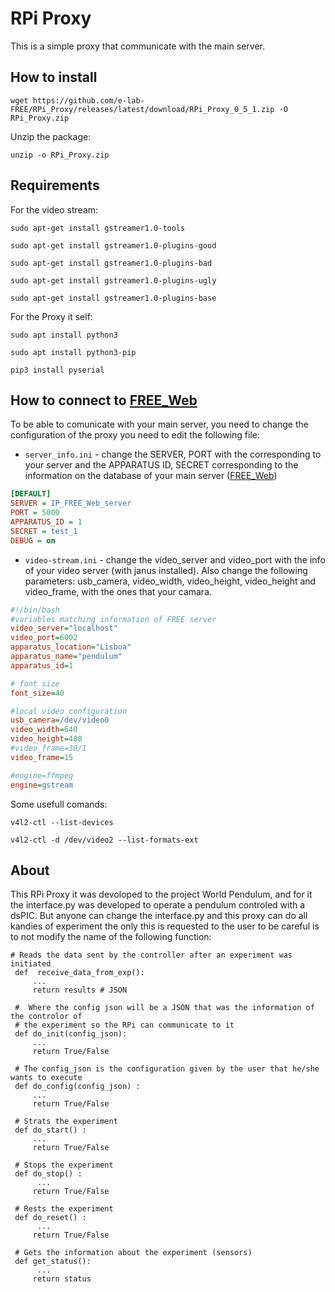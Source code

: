 # RPi Proxy
This is a simple proxy that communicate with the main server. 

## How to install

```
wget https://github.com/e-lab-FREE/RPi_Proxy/releases/latest/download/RPi_Proxy_0_5_1.zip -O RPi_Proxy.zip
```
Unzip the package:
```
unzip -o RPi_Proxy.zip
```
## Requirements

For the video stream:
```
sudo apt-get install gstreamer1.0-tools
```
```
sudo apt-get install gstreamer1.0-plugins-good
```
```
sudo apt-get install gstreamer1.0-plugins-bad
```
```
sudo apt-get install gstreamer1.0-plugins-ugly
```
```
sudo apt-get install gstreamer1.0-plugins-base
```
For the Proxy it self:
```
sudo apt install python3
```
```
sudo apt install python3-pip
```
```
pip3 install pyserial
```

## How to connect to [FREE_Web](https://github.com/e-lab-FREE/FREE_Web)
To be able to comunicate with your main server, you need to change the configuration of the proxy you need to edit the following file:

* `server_info.ini` - change the SERVER, PORT with the corresponding to your server and the APPARATUS ID, SECRET corresponding to the information on the database of your main server ([FREE_Web](https://github.com/e-lab-FREE/FREE_Web))

```ini
[DEFAULT]
SERVER = IP_FREE_Web_server
PORT = 5000
APPARATUS_ID = 1
SECRET = test_1
DEBUG = on
```

*  `video-stream.ini` - change the video_server and video_port with the info of your video server (with janus installed). Also change the following parameters: usb_camera, video_width, video_height, video_height and video_frame, with the ones that your camara.


```ini
#!/bin/bash
#variables matching information of FREE server
video_server="localhost"
video_port=6002
apparatus_location="Lisboa"
apparatus_name="pendulum"
apparatus_id=1

# font size
font_size=40

#local video configuration
usb_camera=/dev/video0
video_width=640
video_height=480
#video_frame=30/1
video_frame=15

#engine=ffmpeg
engine=gstream
```
Some usefull comands:
```
v4l2-ctl --list-devices
```
```
v4l2-ctl -d /dev/video2 --list-formats-ext
```


## About


This RPi Proxy it was devoloped to the project World Pendulum, and for it the interface.py was developed to operate a pendulum controled with a dsPIC. 
But anyone can change the interface.py and this proxy can do all kandies of experiment the only this is requested to the user to be careful is to not modify the name of the following function:  

```python3
# Reads the data sent by the controller after an experiment was initiated
 def  receive_data_from_exp():
     ...
     return results # JSON
     
 #  Where the config json will be a JSON that was the information of the controlor of 
 # the experiment so the RPi can communicate to it
 def do_init(config_json): 
     ...
     return True/False 
    
 # The config_json is the configuration given by the user that he/she wants to execute 
 def do_config(config_json) :
     ...
     return True/False
 
 # Strats the experiment 
 def do_start() :
     ...
     return True/False 

 # Stops the experiment
 def do_stop() :
      ...
     return True/False
     
 # Rests the experiment    
 def do_reset() :
      ...
     return True/False
 
 # Gets the information about the experiment (sensors)
 def get_status():
      ...
     return status
```
